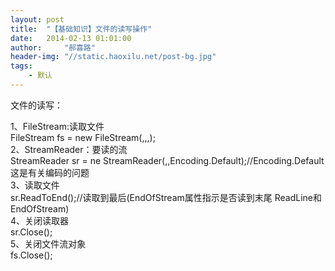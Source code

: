 ```yaml
---
layout: post
title:  "【基础知识】文件的读写操作"
date:   2014-02-13 01:01:00
author:     "郝喜路"
header-img: "//static.haoxilu.net/post-bg.jpg"
tags:
    - 默认
---
```

文件的读写：

1、FileStream:读取文件   
FileStream fs = new FileStream(,,,);   
2、StreamReader：要读的流   
StreamReader sr = ne StreamReader(,,Encoding.Default);//Encoding.Default这是有关编码的问题   
3、读取文件   
sr.ReadToEnd();//读取到最后(EndOfStream属性指示是否读到末尾 ReadLine和EndOfStream)   
4、关闭读取器   
sr.Close();   
5、关闭文件流对象   
fs.Close();

